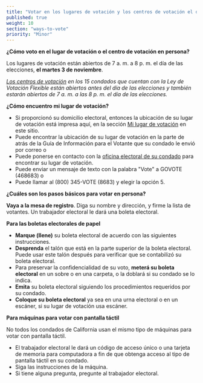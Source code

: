 ```yaml
---
title: "Votar en los lugares de votación y los centros de votación el día de las elecciones"
published: true
weight: 10
section: "ways-to-vote"
priority: "Minor"
---
```


**¿Cómo voto en el lugar de votación o el centro de votación en persona?**  

Los lugares de votación están abiertos de 7 a. m. a 8 p. m. el día de las elecciones, **el martes 3 de noviembre**. 

_[Los centros de votación](#menu-item-voters-choice-elections-big-changes-in-madera-napa-nevada-sacramento-and-san-mateo-counties) en los 15 condados que cuentan con la Ley de Votación Flexible están abiertos antes del día de las elecciones y también estarán abiertos de 7 a. m. a las 8 p. m. el día de las elecciones._

**¿Cómo encuentro mi lugar de votación?**   

- Si proporcionó su domicilio electoral, entonces la ubicación de su lugar de votación está impresa aquí, en la sección [Mi lugar de votación](#section-my-polling-place) en este sitio. 
- Puede encontrar la ubicación de su lugar de votación en la parte de atrás de la Guía de Información para el Votante que su condado le envió por correo o  
- Puede ponerse en contacto con la [oficina electoral de su condado](#section-election-office-contact) para encontrar su lugar de votación. 
- Puede enviar un mensaje de texto con la palabra "Vote" a GOVOTE (468683) o  
- Puede llamar al (800) 345-VOTE (8683) y elegir la opción 5.  

**¿Cuáles son los pasos básicos para votar en persona?**  

**Vaya a la mesa de registro**. Diga su nombre y dirección, y firme la lista de votantes. Un trabajador electoral le dará una boleta electoral. 

**Para las boletas electorales de papel**  

- **Marque (llene)** su boleta electoral de acuerdo con las siguientes instrucciones. 
- **Desprenda** el talón que está en la parte superior de la boleta electoral. Puede usar este talón después para verificar que se contabilizó su boleta electoral. 
- Para preservar la confidencialidad de su voto, **meterá su boleta electoral** en un sobre o en una carpeta, o la doblará si su condado se lo indica. 
- **Emita** su boleta electoral siguiendo los procedimientos requeridos por su condado. 
- **Coloque su boleta electoral** ya sea en una urna electoral o en un escáner, si su lugar de votación usa escáner. 

**Para máquinas para votar con pantalla táctil**  

No todos los condados de California usan el mismo tipo de máquinas para votar con pantalla táctil. 
- El trabajador electoral le dará un código de acceso único o una tarjeta de memoria para computadora a fin de que obtenga acceso al tipo de pantalla táctil en su condado. 
- Siga las instrucciones de la máquina. 
- Si tiene alguna pregunta, pregunte al trabajador electoral.
